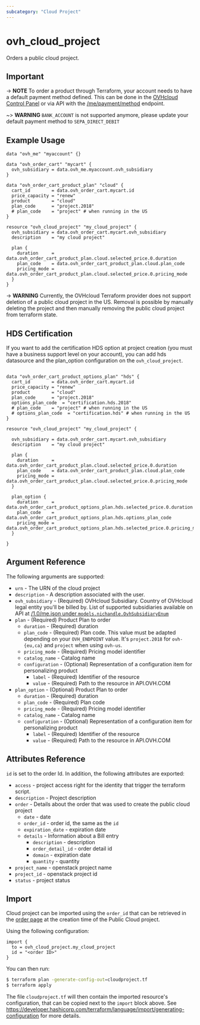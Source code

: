 ```yaml
---
subcategory: "Cloud Project"
---
```


# ovh_cloud_project

Orders a public cloud project.

## Important

-> **NOTE** To order a product through Terraform, your account needs to have a default payment method defined. This can be done in the [OVHcloud Control Panel](https://www.ovh.com/manager/#/dedicated/billing/payment/method) or via API with the [/me/payment/method](https://api.ovh.com/console/#/me/payment/method~GET) endpoint.

~> **WARNING** `BANK_ACCOUNT` is not supported anymore, please update your default payment method to `SEPA_DIRECT_DEBIT`

## Example Usage

```hcl
data "ovh_me" "myaccount" {}

data "ovh_order_cart" "mycart" {
  ovh_subsidiary = data.ovh_me.myaccount.ovh_subsidiary
}

data "ovh_order_cart_product_plan" "cloud" {
  cart_id        = data.ovh_order_cart.mycart.id
  price_capacity = "renew"
  product        = "cloud"
  plan_code      = "project.2018"
  # plan_code    = "project" # when running in the US
}

resource "ovh_cloud_project" "my_cloud_project" {
  ovh_subsidiary = data.ovh_order_cart.mycart.ovh_subsidiary
  description    = "my cloud project"

  plan {
    duration     = data.ovh_order_cart_product_plan.cloud.selected_price.0.duration
    plan_code    = data.ovh_order_cart_product_plan.cloud.plan_code
    pricing_mode = data.ovh_order_cart_product_plan.cloud.selected_price.0.pricing_mode
  }
}
```

-> **WARNING** Currently, the OVHcloud Terraform provider does not support deletion of a public cloud project in the US. Removal is possible by manually deleting the project and then manually removing the public cloud project from terraform state.

## HDS Certification

If you want to add the certification HDS option at project creation (you must have a business support level on your account), you can add hds datasource and the plan_option configuration on the `ovh_cloud_project`.

```hcl

data "ovh_order_cart_product_options_plan" "hds" {
  cart_id        = data.ovh_order_cart.mycart.id
  price_capacity = "renew"
  product        = "cloud"
  plan_code      = "project.2018"
  options_plan_code  = "certification.hds.2018"
  # plan_code    = "project" # when running in the US
  # options_plan_code  = "certification.hds" # when running in the US
}

resource "ovh_cloud_project" "my_cloud_project" {

  ovh_subsidiary = data.ovh_order_cart.mycart.ovh_subsidiary
  description    = "my cloud project"

  plan {
    duration     = data.ovh_order_cart_product_plan.cloud.selected_price.0.duration
    plan_code    = data.ovh_order_cart_product_plan.cloud.plan_code
    pricing_mode = data.ovh_order_cart_product_plan.cloud.selected_price.0.pricing_mode
  }

  plan_option {
    duration     = data.ovh_order_cart_product_options_plan.hds.selected_price.0.duration
    plan_code    = data.ovh_order_cart_product_options_plan.hds.options_plan_code
    pricing_mode = data.ovh_order_cart_product_options_plan.hds.selected_price.0.pricing_mode
  }

}

```

## Argument Reference

The following arguments are supported:

- `urn` - The URN of the cloud project
- `description` - A description associated with the user.
- `ovh_subsidiary` - (Required) OVHcloud Subsidiary. Country of OVHcloud legal entity you'll be billed by. List of supported subsidiaries available on API at [/1.0/me.json under `models.nichandle.OvhSubsidiaryEnum`](https://eu.api.ovh.com/1.0/me.json)
- `plan` - (Required) Product Plan to order
  - `duration` - (Required) duration
  - `plan_code` - (Required) Plan code. This value must be adapted depending on your `OVH_ENDPOINT` value. It's `project.2018` for `ovh-{eu,ca}` and `project` when using `ovh-us`.
  - `pricing_mode` - (Required) Pricing model identifier
  - `catalog_name` - Catalog name
  - `configuration` - (Optional) Representation of a configuration item for personalizing product
    - `label` - (Required) Identifier of the resource
    - `value` - (Required) Path to the resource in API.OVH.COM
- `plan_option` - (Optional) Product Plan to order
  - `duration` - (Required) duration
  - `plan_code` - (Required) Plan code
  - `pricing_mode` - (Required) Pricing model identifier
  - `catalog_name` - Catalog name
  - `configuration` - (Optional) Representation of a configuration item for personalizing product
    - `label` - (Required) Identifier of the resource
    - `value` - (Required) Path to the resource in API.OVH.COM

## Attributes Reference

`id` is set to the order Id. In addition, the following attributes are exported:

- `access` - project access right for the identity that trigger the terraform script.
- `description` - Project description
- `order` - Details about the order that was used to create the public cloud project
  - `date` - date
  - `order_id` - order id, the same as the `id`
  - `expiration_date` - expiration date
  - `details` - Information about a Bill entry
    - `description` - description
    - `order_detail_id` - order detail id
    - `domain` - expiration date
    - `quantity` - quantity
- `project_name` - openstack project name
- `project_id` - openstack project id
- `status` - project status

## Import

Cloud project can be imported using the `order_id` that can be retrieved in the [order page](https://www.ovh.com/manager/#/dedicated/billing/orders/orders) at the creation time of the Public Cloud project.

Using the following configuration:

```hcl
import {
  to = ovh_cloud_project.my_cloud_project
  id = "<order ID>"
}
```

You can then run:

```bash
$ terraform plan -generate-config-out=cloudproject.tf
$ terraform apply
```

The file `cloudproject.tf` will then contain the imported resource's configuration, that can be copied next to the `import` block above.
See https://developer.hashicorp.com/terraform/language/import/generating-configuration for more details.